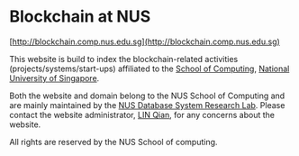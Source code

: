 # Blockchain at NUS #

[http://blockchain.comp.nus.edu.sg](http://blockchain.comp.nus.edu.sg)

This website is build to index the blockchain-related activities (projects/systems/start-ups) affiliated to the [School of Computing](http://www.comp.nus.edu.sg), [National University of Singapore](http://www.nus.edu.sg). 

Both the website and domain belong to the NUS School of Computing and are mainly maintained by the [NUS Database System Research Lab](http://www.comp.nus.edu.sg/~dbsystem/). Please contact the website administrator, [LIN Qian](http://www.comp.nus.edu.sg/~linqian/), for any concerns about the website. 

All rights are reserved by the NUS School of computing. 
